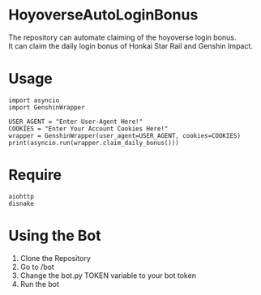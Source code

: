 # HoyoverseAutoLoginBonus
The repository can automate claiming of the hoyoverse login bonus. <br>
It can claim the daily login bonus of Honkai Star Rail and Genshin Impact.

# Usage
```
import asyncio
import GenshinWrapper

USER_AGENT = "Enter User-Agent Here!"
COOKIES = "Enter Your Account Cookies Here!"
wrapper = GenshinWrapper(user_agent=USER_AGENT, cookies=COOKIES)
print(asyncio.run(wrapper.claim_daily_bonus()))
```

# Require
```
aiohttp
disnake
```

# Using the Bot
1. Clone the Repository
2. Go to /bot
3. Change the bot.py TOKEN variable to your bot token
4. Run the bot

